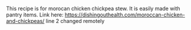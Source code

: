 This recipe is for morocan chicken chickpea stew. It is easily made with pantry items. Link here:  https://dishingouthealth.com/moroccan-chicken-and-chickpeas/
line 2 changed remotely
